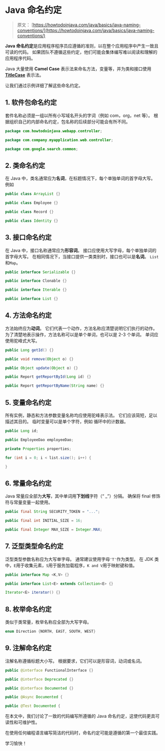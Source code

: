 # Java 命名约定

> 原文： [https://howtodoinjava.com/java/basics/java-naming-conventions/](https://howtodoinjava.com/java/basics/java-naming-conventions/)

**Java 命名约定**是应用程序程序员应遵循的准则，以在整个应用程序中产生一致且可读的代码。 如果团队不遵循这些约定，他们可能会集体编写难以阅读和理解的应用程序代码。

Java 大量使用 **Camel Case** 表示法来命名方法，变量等，并为类和接口使用 [**TitleCase**](https://howtodoinjava.com/java/string/convert-string-to-titlecase/) 表示法。

让我们通过示例详细了解这些命名约定。

## 1\. 软件包命名约定

套件名称必须是一组以所有小写域名开头的字词（例如 com，org，net 等）。 根据组织自己的内部命名约定，包名称的后续部分可能会有所不同。

```java
package com.howtodoinjava.webapp.controller;

package com.company.myapplication.web.controller;

package com.google.search.common;

```

## 2\. 类命名约定

在 Java 中，类名通常应为**名词**，在标题情况下，每个单独单词的首字母大写。 例如

```java
public class ArrayList {}

public class Employee {}

public class Record {}

public class Identity {}

```

## 3\. 接口命名约定

在 Java 中，接口名称通常应为**形容词**。 接口应使用大写字母，每个单独单词的首字母大写。 在相同情况下，当接口提供一类类别时，接口也可以是**名词**。 `List`和`Map`。

```java
public interface Serializable {}

public interface Clonable {}

public interface Iterable {}

public interface List {}

```

## 4\. 方法命名约定

方法始终应为**动词**。 它们代表一个动作，方法名称应清楚说明它们执行的动作。 为了清楚地表示操作，方法名称可以是单个单词，也可以是 2-3 个单词。 单词应使用驼峰式大写。

```java
public Long getId() {}

public void remove(Object o) {}

public Object update(Object o) {}

public Report getReportById(Long id) {}

public Report getReportByName(String name) {}

```

## 5\. 变量命名约定

所有实例，静态和方法参数变量名称均应使用驼峰表示法。 它们应该简短，足以描述其目的。 临时变量可以是单个字符，例如 循环中的计数器。

```java
public Long id;

public EmployeeDao employeeDao;

private Properties properties;

for (int i = 0; i < list.size(); i++) {

}

```

## 6\. 常量命名约定

Java 常量应全部为**大写**，其中单词用**下划线**字符（“ _”）分隔。 确保将 final 修饰符与常量变量一起使用。

```java
public final String SECURITY_TOKEN = "...";

public final int INITIAL_SIZE = 16;

public final Integer MAX_SIZE = Integer.MAX;

```

## 7\. 泛型类型命名约定

泛型类型参数名称应为大写单字母。 通常建议使用字母`'T'`作为类型。 在 JDK 类中，`E`用于收集元素，`S`用于服务加载程序，`K and V`用于映射键和值。

```java
public interface Map <K,V> {}

public interface List<E> extends Collection<E> {}

Iterator<E> iterator() {}

```

## 8\. 枚举命名约定

类似于类常量，枚举名称应全部为大写字母。

```java
enum Direction {NORTH, EAST, SOUTH, WEST}

```

## 9\. 注解命名约定

注解名称遵循标题大小写。 根据要求，它们可以是形容词，动词或名词。

```java
public @interface FunctionalInterface {}

public @interface Deprecated {}

public @interface Documented {}

public @Async Documented {

public @Test Documented {

```

在本文中，我们讨论了一致的代码编写所遵循的 Java 命名约定，这使代码更具可读性和可维护性。

在使用任何编程语言编写简洁的代码时，命名约定可能是遵循的第一个最佳实践。

学习愉快！